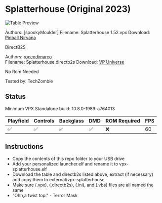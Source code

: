 # Splatterhouse (Original 2023)

![Table Preview](https://pinballnirvana.com/forums/attachments/sh-jpg.36091/)

Authors: [spookyMoulder]
Filename: Splatterhouse 1.52.vpx
Download: [Pinball Nirvana](https://pinballnirvana.com/forums/resources/splatterhouse-original.8071/)

DirectB2S

Authors: [roccodimarco](https://vpuniverse.com/profile/15135-roccodimarco/)  
Filename: Splatterhouse.directb2s
Download: [VP Universe](https://vpuniverse.com/files/file/9691-backgkass-and-b2s-for-django-unchained-balutito-mod/)

No Rom Needed

Tested by: TechZombie

## Status 

Minimum VPX Standalone build: 10.8.0-1989-a764013

| Playfield | Controls | Backglass | DMD | ROM Required | FPS | 
|-----------|----------|-----------|-----|--------------|-----|
| :white_check_mark: | :white_check_mark: | :white_check_mark: | :white_check_mark: | :x: | 60 |

## Instructions

- Copy the contents of this repo folder to your USB drive
- Add your personalized launcher.elf and rename it to vpx-splatterhouse.elf
- Download the table and directb2s listed above, extract (if necessary) and copy them to external/vpx-splatterhouse
- Make sure (.vpx), (.directb2s), (.ini), and (.vbs) files are all named the same
- "Ohh,a twist top." - Terror Mask

